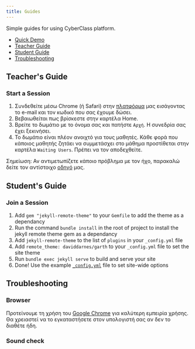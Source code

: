 ```yaml
---
title: Guides
---
```


Simple guides for using CyberClass platform.

- [Quick Demo](https://www.cyberpank.rocks)
- [Teacher Guide](#teacher)
- [Student Guide](#student)
- [Troubleshooting](#FAQ)

## <a name="teacher"></a> Teacher's Guide

### Start a Session

1. Συνδεθείτε μέσω Chrome (ή Safari) στην [πλατφόρμα](https://www.cyberpank.rocks/b) μας εισάγοντας το e-mail και τον κωδικό που σας έχουμε δώσει.
2. Βεβαιωθείται πως βρίσκεστε στην καρτέλα Home.
3. Βρείτε το δωμάτιο με το όνομα σας και πατήστε `Αρχή`. Η συνεδρία σας έχει ξεκινήσει.
4. Το δωμάτιο είναι πλέον ανοιχτό για τους μαθητές. Κάθε φορά που κάποιος μαθητής ζητάει να συμμετάσχει στο μάθημα προστίθεται στην καρτέλα `Waiting Users`. Πρέπει να τον αποδεχθείτε.

Σημείωση: Αν αντιμετωπίζετε κάποιο πρόβλημα με τον ήχο, παρακαλώ δείτε τον αντίστοιχο [οδηγό](#sound) μας.

## <a name="student"></a> Student's Guide

### Join a Session

1. Add `gem "jekyll-remote-theme"` to your `Gemfile` to add the theme as a dependancy
2. Run the command `bundle install` in the root of project to install the jekyll remote theme gem as a dependancy
3. Add `jekyll-remote-theme` to the list of `plugins` in your `_config.yml` file
4. Add `remote_theme: daviddarnes/garth` to your `_config.yml` file to set the site theme
5. Run `bundle exec jekyll serve` to build and serve your site
6. Done! Use the example [`_config.yml`](https://github.com/daviddarnes/garth/blob/master/_config.yml) file to set site-wide options


## <a name="FAQ"></a> Troubleshooting

### Browser
Προτείνουμε τη χρήση του [Google Chrome] για καλύτερη εμπειρία χρήσης. Θα χρειαστεί να το εγκαταστήσετε στον υπολογιστή σας αν δεν το διαθέτε ήδη.

### <a name="sound"></a> Sound check


[Google Chrome]: https://www.google.com/chrome/
